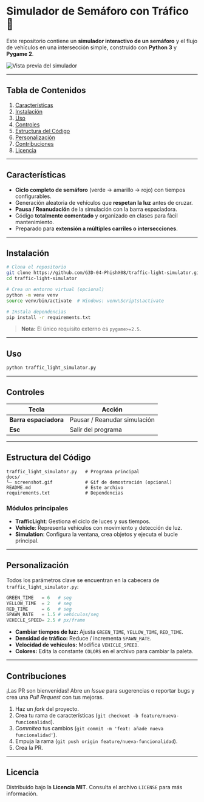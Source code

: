 # Simulador de Semáforo con Tráfico 🚦

Este repositorio contiene un **simulador interactivo de un semáforo** y el flujo de vehículos en una intersección simple, construido con **Python 3** y **Pygame 2**.

![Vista previa del simulador](docs/screenshot.gif)

---

## Tabla de Contenidos
1. [Características](#características)
2. [Instalación](#instalación)
3. [Uso](#uso)
4. [Controles](#controles)
5. [Estructura del Código](#estructura-del-código)
6. [Personalización](#personalización)
7. [Contribuciones](#contribuciones)
8. [Licencia](#licencia)

---

## Características

- **Ciclo completo de semáforo** (verde → amarillo → rojo) con tiempos configurables.
- Generación aleatoria de vehículos que **respetan la luz** antes de cruzar.
- **Pausa / Reanudación** de la simulación con la barra espaciadora.
- Código **totalmente comentado** y organizado en clases para fácil mantenimiento.
- Preparado para **extensión a múltiples carriles o intersecciones**.

---

## Instalación

```bash
# Clona el repositorio
git clone https://github.com/G3D-04-PhishX08/traffic-light-simulator.git
cd traffic-light-simulator

# Crea un entorno virtual (opcional)
python -m venv venv
source venv/bin/activate  # Windows: venv\Scripts\activate

# Instala dependencias
pip install -r requirements.txt
```

> **Nota:** El único requisito externo es `pygame>=2.5`.

---

## Uso

```bash
python traffic_light_simulator.py
```

---

## Controles

| Tecla               | Acción                          |
|---------------------|---------------------------------|
| **Barra espaciadora** | Pausar / Reanudar simulación    |
| **Esc**             | Salir del programa              |

---

## Estructura del Código

```
traffic_light_simulator.py   # Programa principal
docs/
└─ screenshot.gif            # Gif de demostración (opcional)
README.md                    # Este archivo
requirements.txt             # Dependencias
```

### Módulos principales

- **TrafficLight**: Gestiona el ciclo de luces y sus tiempos.
- **Vehicle**: Representa vehículos con movimiento y detección de luz.
- **Simulation**: Configura la ventana, crea objetos y ejecuta el bucle principal.

---

## Personalización

Todos los parámetros clave se encuentran en la cabecera de `traffic_light_simulator.py`:

```python
GREEN_TIME   = 6   # seg
YELLOW_TIME  = 2   # seg
RED_TIME     = 6   # seg
SPAWN_RATE   = 1.5 # vehículos/seg
VEHICLE_SPEED= 2.5 # px/frame
```

- **Cambiar tiempos de luz:** Ajusta `GREEN_TIME`, `YELLOW_TIME`, `RED_TIME`.
- **Densidad de tráfico:** Reduce / incrementa `SPAWN_RATE`.
- **Velocidad de vehículos:** Modifica `VEHICLE_SPEED`.
- **Colores:** Edita la constante `COLORS` en el archivo para cambiar la paleta.

---

## Contribuciones

¡Las PR son bienvenidas! Abre un *Issue* para sugerencias o reportar bugs y crea una *Pull Request* con tus mejoras.

1. Haz un *fork* del proyecto.
2. Crea tu rama de características (`git checkout -b feature/nueva-funcionalidad`).
3. *Commitea* tus cambios (`git commit -m 'feat: añade nueva funcionalidad'`).
4. Empuja la rama (`git push origin feature/nueva-funcionalidad`).
5. Crea la PR.

---

## Licencia

Distribuido bajo la **Licencia MIT**. Consulta el archivo `LICENSE` para más información.

